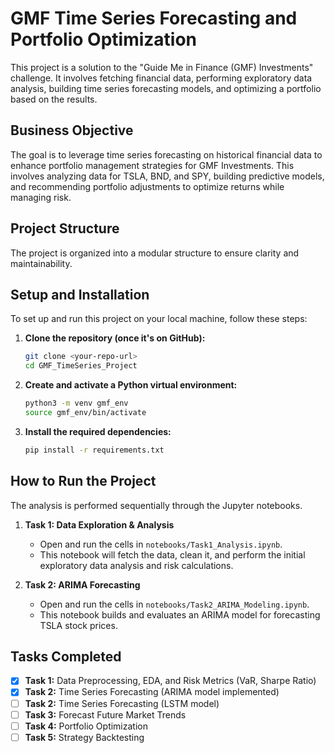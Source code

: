 # GMF Time Series Forecasting and Portfolio Optimization

This project is a solution to the "Guide Me in Finance (GMF) Investments" challenge. It involves fetching financial data, performing exploratory data analysis, building time series forecasting models, and optimizing a portfolio based on the results.

## Business Objective

The goal is to leverage time series forecasting on historical financial data to enhance portfolio management strategies for GMF Investments. This involves analyzing data for TSLA, BND, and SPY, building predictive models, and recommending portfolio adjustments to optimize returns while managing risk.

## Project Structure

The project is organized into a modular structure to ensure clarity and maintainability.

## Setup and Installation

To set up and run this project on your local machine, follow these steps:

1.  **Clone the repository (once it's on GitHub):**

    ```bash
    git clone <your-repo-url>
    cd GMF_TimeSeries_Project
    ```

2.  **Create and activate a Python virtual environment:**

    ```bash
    python3 -m venv gmf_env
    source gmf_env/bin/activate
    ```

3.  **Install the required dependencies:**
    ```bash
    pip install -r requirements.txt
    ```

## How to Run the Project

The analysis is performed sequentially through the Jupyter notebooks.

1.  **Task 1: Data Exploration & Analysis**

    - Open and run the cells in `notebooks/Task1_Analysis.ipynb`.
    - This notebook will fetch the data, clean it, and perform the initial exploratory data analysis and risk calculations.

2.  **Task 2: ARIMA Forecasting**
    - Open and run the cells in `notebooks/Task2_ARIMA_Modeling.ipynb`.
    - This notebook builds and evaluates an ARIMA model for forecasting TSLA stock prices.

## Tasks Completed

- [x] **Task 1:** Data Preprocessing, EDA, and Risk Metrics (VaR, Sharpe Ratio)
- [x] **Task 2:** Time Series Forecasting (ARIMA model implemented)
- [ ] **Task 2:** Time Series Forecasting (LSTM model)
- [ ] **Task 3:** Forecast Future Market Trends
- [ ] **Task 4:** Portfolio Optimization
- [ ] **Task 5:** Strategy Backtesting

